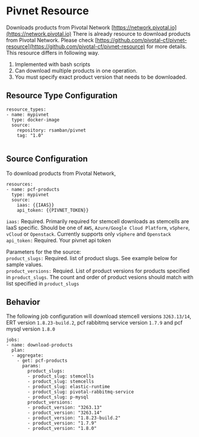 # Pivnet Resource
Downloads products from Pivotal Network [https://network.pivotal.io](https://network.pivotal.io)
There is already resource to download products from Pivotal Network. Please check [https://github.com/pivotal-cf/pivnet-resource](https://github.com/pivotal-cf/pivnet-resource) for more details. This resource differs in following way.  
1. Implemented with bash scripts  
2. Can download multiple products in one operation.  
3. You must specify exact product version that needs to be downloaded.  
## Resource Type Configuration
```
resource_types:
- name: mypivnet
  type: docker-image
  source:
    repository: rsamban/pivnet
    tag: "1.0"
    
```
## Source Configuration
To download products from Pivotal Network,  

```
resources:
- name: pcf-products
  type: mypivnet  
  source:
    iaas: {{IAAS}}
    api_token: {{PIVNET_TOKEN}} 
```
`iaas:` Required. Primarily required for stemcell downloads as stemcells are IaaS specific. Should be one of `AWS`, `Azure/Google Cloud Platform`, `vSphere`, `vCloud` or `Openstack`. Currently supports only `vSphere` and `Openstack`  
`api_token:` Required. Your pivnet api token  

Parameters for the the source:  
`product_slugs:` Required. list of product slugs. See example below for sample values.  
`product_versions:` Requied. List of product versions for products specified in `product_slugs`. The count and order of product vesions should match with list specified in `product_slugs`



## Behavior
The following job configuration will download stemcell versions `3263.13/14`, ERT version `1.8.23-build.2`, pcf rabbitmq service version `1.7.9` and pcf mysql version `1.8.0`

```
jobs:
- name: download-products
  plan:
  - aggregate:
    - get: pcf-products
      params:
        product_slugs:
        - product_slug: stemcells
        - product_slug: stemcells
        - product_slug: elastic-runtime
        - product_slug: pivotal-rabbitmq-service
        - product_slug: p-mysql
        product_versions:
        - product_version: "3263.13"
        - product_version: "3263.14"
        - product_version: "1.8.23-build.2"
        - product_version: "1.7.9"
        - product_version: "1.8.0"
        
```
